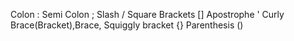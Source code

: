 Colon :
Semi Colon ;
Slash /
Square Brackets []
Apostrophe '
Curly Brace(Bracket),Brace, Squiggly bracket {}
Parenthesis ()
